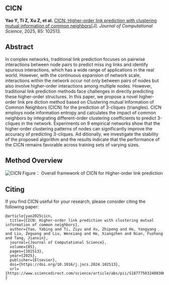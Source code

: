 
##  CICN
**Yao Y, Ti Z, Xu Z, et al.** [CICN: Higher-order link prediction with clustering mutual information of common neighbors](https://doi.org/10.1016/j.jocs.2024.102513)[J].
*Journal of Computational Science*, 2025, 85: 102513.
## Abstract
In complex networks, traditional link prediction focuses on pairwise interactions between node pairs to predict miss
ing links and identify spurious interactions, which has a wide range of applications in the real world. However, with
 the continuous expansion of network scale, interactions within the network occur not only between pairs of nodes
 but also involve higher-order interactions among multiple nodes. However, traditional link prediction methods face
 challenges in directly predicting these higher-order structures. In this paper, we propose a novel higher-order link pre
diction method based on Clustering mutual Information of Common Neighbors (CICN) for the prediction of 3-cliques
 (triangles). CICN employs node information entropy and calculates the impact of common neighbors by integrating
 different-order clustering coefficients to predict 3-cliques in the network. Experiments on 9 empirical networks show
 that the higher-order clustering patterns of nodes can significantly improve the accuracy of predicting 3-cliques. Ad
ditionally, we investigate the stability of the proposed algorithm and the results indicate that the performance of the
 CICN remains favorable across training sets of varying sizes.
 ##  Method Overview
![CICN](https://github.com/user-attachments/assets/647a3138-5fc5-4a4c-a204-7db9cd8b47ca)
 Figure： Overall framework of CICN for Higher-order link prediction
## Citing
If you find CICN useful for your research, please consider citing the following paper:

```
@article{yao2025cicn,
  title={CICN: Higher-order link prediction with clustering mutual information of common neighbors},
  author={Yao, Yabing and Ti, Ziyu and Xu, Zhipeng and He, Yangyang and Liu, Zeguang and Liu, Wenxiang and He, Xiangzhen and Nian, Fuzhong and Tang, Jianxin},
  journal={Journal of Computational Science},
  volume={85},
  pages={102513},
  year={2025},
  publisher={Elsevier},
  doi={https://doi.org/10.1016/j.jocs.2024.102513},
  url={https://www.sciencedirect.com/science/article/abs/pii/S1877750324003065}
}





